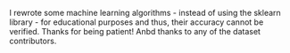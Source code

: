 I rewrote some machine learning algorithms - instead of using the sklearn library - for educational purposes and thus, their accuracy cannot be verified. Thanks for being patient! Anbd thanks to any of the dataset contributors.
